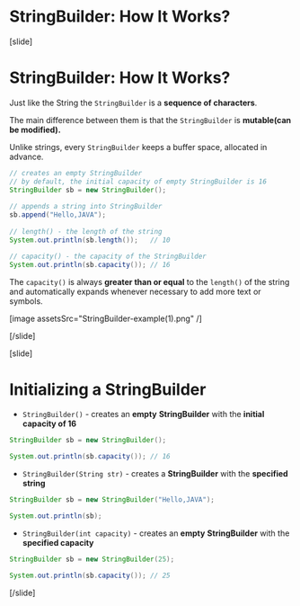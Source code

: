 # StringBuilder: How It Works?

[slide]
# StringBuilder: How It Works?
Just like the String the `StringBuilder` is a **sequence of characters**. 

The main difference between them is that the `StringBuilder` is **mutable(can be modified).**

Unlike strings, every `StringBuilder` keeps a buffer space, allocated in advance.
```java
// creates an empty StringBuilder 
// by default, the initial capacity of empty StringBuilder is 16
StringBuilder sb = new StringBuilder();
        
// appends a string into StringBuilder
sb.append("Hello,JAVA");
        
// length() - the length of the string
System.out.println(sb.length());   // 10

// capacity() - the capacity of the StringBuilder
System.out.println(sb.capacity()); // 16   
```
The `capacity()` is always **greater than or equal** to the `length()` of the string and automatically expands whenever necessary to add more text or symbols.

[image assetsSrc="StringBuilder-example(1).png" /]

[/slide]

[slide]
# Initializing a StringBuilder

- `StringBuilder()` - creates an **empty** **StringBuilder** with the **initial capacity of 16**
```java live
StringBuilder sb = new StringBuilder();

System.out.println(sb.capacity()); // 16   
```

- `StringBuilder(String str)` - creates a **StringBuilder** with the **specified string**
```java live
StringBuilder sb = new StringBuilder("Hello,JAVA");

System.out.println(sb);

```

- `StringBuilder(int capacity)` - creates an **empty** **StringBuilder** with the **specified capacity**
```java live
StringBuilder sb = new StringBuilder(25);

System.out.println(sb.capacity()); // 25 
```
[/slide]


















